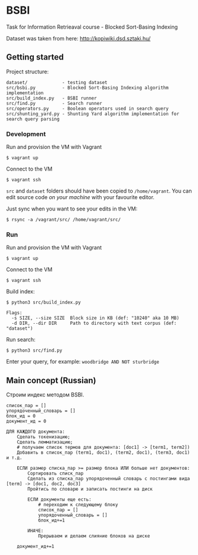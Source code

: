 # BSBI
Task for Information Retrieaval course - Blocked Sort-Basing Indexing

Dataset was taken from here: http://kopiwiki.dsd.sztaki.hu/

## Getting started
Project structure:
```
dataset/             - testing dataset
src/bsbi.py          - Blocked Sort-Basing Indexing algorithm implementation
src/build_index.py   - BSBI runner
src/find.py          - Search runner
src/operators.py     - Boolean operators used in search query
src/shunting_yard.py - Shunting Yard algorithm implementation for search query parsing
```

### Development

Run and provision the VM with Vagrant
```
$ vagrant up
```

Connect to the VM
```
$ vagrant ssh
```

`src` and `dataset` folders should have been copied to `/home/vagrant`. You can edit source code _on your machine_ with your favourite editor.

Just sync when you want to see your edits in the VM:
```
$ rsync -a /vagrant/src/ /home/vagrant/src/
```

### Run
Run and provision the VM with Vagrant
```
$ vagrant up
```

Connect to the VM
```
$ vagrant ssh
```

Build index:
```
$ python3 src/build_index.py
```
```
Flags:
  -s SIZE, --size SIZE  Block size in KB (def: "10240" aka 10 MB)
  -d DIR, --dir DIR     Path to directory with text corpus (def: "dataset")
```

Run search:
```
$ python3 src/find.py
```

Enter your query, for example: `woodbridge AND NOT sturbridge`

## Main concept (Russian)
Строим индекс методом BSBI.
```
список_пар = []
упорядоченный_словарь = []
блок_ид = 0
документ_ид = 0

ДЛЯ КАЖДОГО документа:
    Сделать токенизацию;
    Сделать лемматизацию;
    # получаем список термов для документа: [doc1] -> [term1, term2])
    Добавить в список_пар (term1, doc1), (term2, doc1), (term3, doc1) и т.д.

    ЕСЛИ размер списка_пар >= размер блока ИЛИ больше нет документов:
        Сортировать списк_пар
        Сделать из списка_пар упорядоченный словарь с постингами вида [term] -> [doc1, doc2, doc3]
        Пройтись по словарю и записать постинги на диск

        ЕСЛИ документы еще есть:
            # переходим к следующему блоку
            список_пар = []
            упорядоченный_словарь = []
            блок_ид+=1

        ИНАЧЕ:
            Прерываем и делаем слияние блоков на диске

    документ_ид+=1
```